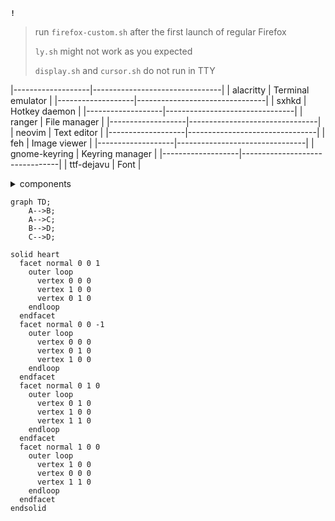 **`!`**
> run `firefox-custom.sh` after the first launch of regular Firefox
>
> `ly.sh` might not work as you expected
> 
> `display.sh` and `cursor.sh` do not run in TTY
> 
|-------------------|--------------------------------|
| alacritty         | Terminal emulator             |
|-------------------|--------------------------------|
| sxhkd             | Hotkey daemon                 |
|-------------------|--------------------------------|
| ranger            | File manager                  |
|-------------------|--------------------------------|
| neovim            | Text editor                   |
|-------------------|--------------------------------|
| feh               | Image viewer                  |
|-------------------|--------------------------------|
| gnome-keyring     | Keyring manager               |
|-------------------|--------------------------------|
| ttf-dejavu        | Font                          |

<details>
<summary>components</summary>

| package | about |
|-----:|-----------|
|     1| JavaScript|
|     2| Python    |
|     3| SQL       |

</details>

```mermaid
graph TD;
    A-->B;
    A-->C;
    B-->D;
    C-->D;
```

```stl
solid heart
  facet normal 0 0 1
    outer loop
      vertex 0 0 0
      vertex 1 0 0
      vertex 0 1 0
    endloop
  endfacet
  facet normal 0 0 -1
    outer loop
      vertex 0 0 0
      vertex 0 1 0
      vertex 1 0 0
    endloop
  endfacet
  facet normal 0 1 0
    outer loop
      vertex 0 1 0
      vertex 1 0 0
      vertex 1 1 0
    endloop
  endfacet
  facet normal 1 0 0
    outer loop
      vertex 1 0 0
      vertex 0 0 0
      vertex 1 1 0
    endloop
  endfacet
endsolid
```
